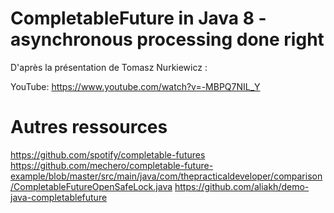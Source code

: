 # CompletableFuture in Java 8 - asynchronous processing done right

D'après la présentation de Tomasz Nurkiewicz :

YouTube: https://www.youtube.com/watch?v=-MBPQ7NIL_Y


# Autres ressources

https://github.com/spotify/completable-futures
https://github.com/mechero/completable-future-example/blob/master/src/main/java/com/thepracticaldeveloper/comparison/CompletableFutureOpenSafeLock.java
https://github.com/aliakh/demo-java-completablefuture
